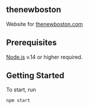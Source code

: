 ## thenewboston

Website for <a href="https://thenewboston.com" target="_blank">thenewboston.com</a>


## Prerequisites

<a href="https://nodejs.org" target="_blank">Node.js</a> v.14 or higher required. 


## Getting Started

To start, run

```
npm start
```
